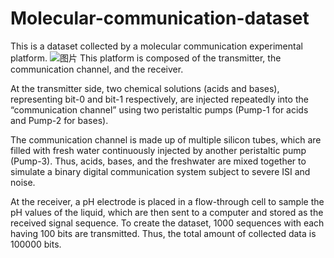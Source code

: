 # Molecular-communication-dataset
This is a dataset collected by a molecular communication experimental platform.
![图片](https://github.com/user-attachments/assets/cefe894d-9214-43ff-8aa8-59a07aad925c)
This platform is composed of the transmitter, the communication channel, and the receiver. 

At the transmitter side, two chemical solutions (acids and bases), representing bit-0 and bit-1 respectively, are injected repeatedly into the “communication channel” using two peristaltic pumps (Pump-1 for acids and Pump-2 for bases).

The communication channel is made up of multiple silicon tubes, which are filled with fresh water continuously injected by another peristaltic pump (Pump-3). Thus, acids, bases, and the freshwater are mixed together to simulate a binary digital communication system subject to severe ISI and noise.

At the receiver, a pH electrode is placed in a flow-through cell to sample the pH values of the liquid, which are then sent to a computer and stored as the received signal sequence. To create the dataset, 1000 sequences with each having 100 bits are transmitted. Thus, the total amount of collected data is 100000 bits.
